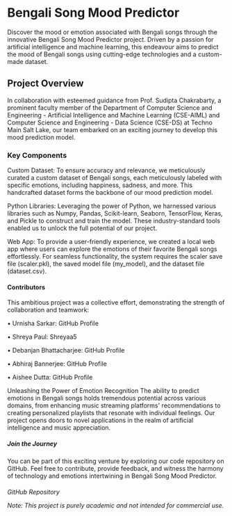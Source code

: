 <h1>Bengali Song Mood Predictor</h1>
<p>Discover the mood or emotion associated with Bengali songs through the innovative Bengali Song Mood Predictor project. Driven by a passion for artificial intelligence and machine learning, this endeavour aims to predict the mood of Bengali songs using cutting-edge technologies and a custom-made dataset.</p>

<h2>Project Overview</h2>
In collaboration with esteemed guidance from Prof. Sudipta Chakrabarty, a prominent faculty member of the Department of Computer Science and Engineering - Artificial Intelligence and Machine Learning (CSE-AIML) and Computer Science and Engineering - Data Science (CSE-DS) at Techno Main Salt Lake, our team embarked on an exciting journey to develop this mood prediction model.

<h3>Key Components</h3>
Custom Dataset: To ensure accuracy and relevance, we meticulously curated a custom dataset of Bengali songs, each meticulously labeled with specific emotions, including happiness, sadness, and more. This handcrafted dataset forms the backbone of our mood prediction model.

Python Libraries: Leveraging the power of Python, we harnessed various libraries such as Numpy, Pandas, Scikit-learn, Seaborn, TensorFlow, Keras, and Pickle to construct and train the model. These industry-standard tools enabled us to unlock the full potential of our project.

Web App: To provide a user-friendly experience, we created a local web app where users can explore the emotions of their favorite Bengali songs effortlessly. For seamless functionality, the system requires the scaler save file (scaler.pkl), the saved model file (my_model), and the dataset file (dataset.csv).

<h4>Contributors</h4>
This ambitious project was a collective effort, demonstrating the strength of collaboration and teamwork:

•	Urnisha Sarkar: GitHub Profile

•	Shreya Paul: Shreyaa5

•	Debanjan Bhattacharjee: GitHub Profile

•	Abhiraj Bannerjee: GitHub Profile

•	Aishee Dutta: GitHub Profile

Unleashing the Power of Emotion Recognition
The ability to predict emotions in Bengali songs holds tremendous potential across various domains, from enhancing music streaming platforms' recommendations to creating personalized playlists that resonate with individual feelings. Our project opens doors to novel applications in the realm of artificial intelligence and music appreciation.

<h5>Join the Journey</h5>
You can be part of this exciting venture by exploring our code repository on GitHub. Feel free to contribute, provide feedback, and witness the harmony of technology and emotions intertwining in Bengali Song Mood Predictor.

<h6>GitHub Repository</h7>

Note: This project is purely academic and not intended for commercial use.
